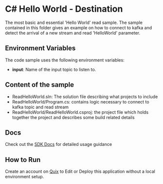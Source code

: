 # C# Hello World - Destination
The most basic and essential 'Hello World' read sample. The sample contained in this folder gives an example on how to connect to kafka and detect the arrival of a new stream and read 'HelloWorld' parameter.

## Environment Variables

The code sample uses the following environment variables:

- **input**: Name of the input topic to listen to.

## Content of the sample
- ReadHelloWorld.sln: The solution file describing what projects to include
- ReadHelloWorld/Program.cs: contains logic necessary to connect to kafka topic and read stream
- ReadHelloWorld/ReadHelloWorld.csproj: the project file which holds together the project and describes some build related details

## Docs

Check out the [SDK Docs](https://quix.ai/docs/sdk/introduction.html) for detailed usage guidance

## How to Run
Create an account on [Quix](https://portal.platform.quix.ai/self-sign-up?xlink=github) to Edit or Deploy this application without a local environment setup.
